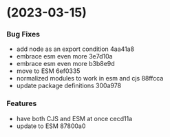#  (2023-03-15)


### Bug Fixes

* add node as an export condition 4aa41a8
* embrace esm even more 3e7d10a
* embrace esm even more b3b8e9d
* move to ESM 6ef0335
* normalized modules to work in esm and cjs 88ffcca
* update package definitions 300a978


### Features

* have both CJS and ESM at once cecd11a
* update to ESM 87800a0



